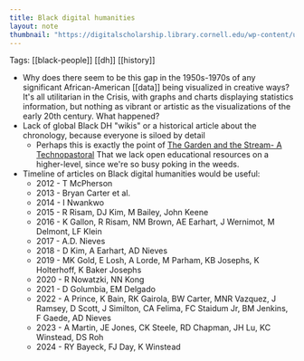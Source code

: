 ```yaml
---
title: Black digital humanities
layout: note
thumbnail: "https://digitalscholarship.library.cornell.edu/wp-content/uploads/2025/01/Screenshot-2025-01-27-at-9.47.44%E2%80%AFAM.png"
---
```

Tags: [[black-people]] [[dh]] [[history]]
- Why does there seem to be this gap in the 1950s-1970s of any significant African-American [[data]] being visualized in creative ways? It's all utilitarian in the Crisis, with graphs and charts displaying statistics information, but nothing as vibrant or artistic as the visualizations of the early 20th century. What happened?
- Lack of global Black DH "wikis" or a historical article about the chronology, because everyone is siloed by detail
	- Perhaps this is exactly the point of [The Garden and the Stream- A Technopastoral](https://hapgood.us/2015/10/17/the-garden-and-the-stream-a-technopastoral/) That we lack open educational resources on a higher-level, since we're so busy poking in the weeds.
- Timeline of articles on Black digital humanities would be useful:
	- 2012 - T McPherson
	- 2013 - Bryan Carter et al.
	- 2014 - I Nwankwo
	- 2015 - R Risam, DJ Kim, M Bailey, John Keene
	- 2016 - K Gallon, R Risam, NM Brown, AE Earhart, J Wernimot, M Delmont, LF Klein
	- 2017 - A.D. Nieves
	- 2018 - D Kim, A Earhart, AD Nieves
	- 2019 - MK Gold, E Losh, A Lorde, M Parham, KB Josephs, K Holterhoff, K Baker Josephs
	- 2020 - R Nowatzki, NN Kong
	- 2021 - D Golumbia, EM Delgado
	- 2022 - A Prince, K Bain, RK Gairola, BW Carter, MNR Vazquez, J Ramsey, D Scott, J Similton, CA Felima, FC Staidum Jr, BM Jenkins, F Gaede, AD Nieves
	- 2023 - A Martin, JE Jones, CK Steele, RD Chapman, JH Lu, KC Winstead, DS Roh
	- 2024 - RY Bayeck, FJ Day, K Winstead
